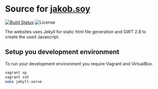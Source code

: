 # Source for [jakob.soy](https://jakob.soy)

[![Build Status](https://img.shields.io/travis/foxylion/foxylion.github.io/develop.svg?style=flat-square)](https://travis-ci.org/foxylion/foxylion.github.io)
![License](https://img.shields.io/badge/license-custom-blue.svg?style=flat-square)

The websites uses Jekyll for static html file generation and GWT 2.8 to create the used Javascript.

## Setup you development environment

To run your development environment you require Vagrant and VirtualBox.

```bash
vagrant up
vagrant ssh
make jekyll-serve
```

